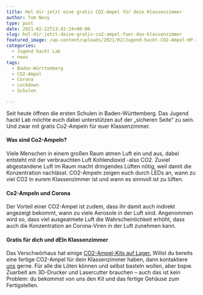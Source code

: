 ```yaml
---
title: Hol dir jetzt eine gratis CO2-Ampel für dein Klassenzimmer
author: Tom Novy
type: post
date: 2021-02-22T13:42:24+00:00
slug: hol-dir-jetzt-deine-gratis-co2-ampel-fuer-das-klassenzimmer
featured_image: /wp-content/uploads/2021/02/Jugend-hackt-CO2-Ampel-HP-1200x675.jpg
categories:
  - Jugend hackt Lab
  - news
tags:
  - Baden-Württemberg
  - CO2-Ampel
  - Corona
  - Lockdown
  - Schulen

---
```

Seit heute öffnen die ersten Schulen in Baden-Württemberg. Das Jugend hackt Lab möchte euch dabei unterstützen auf der &#8222;sicheren Seite&#8220; zu sein. Und zwar mit gratis Co2-Ampeln für euer Klassenzimmer.

#### Was sind Co2-Ampeln?

Viele Menschen in einem großen Raum atmen Luft ein und aus, dabei entsteht mit der verbrauchten Luft Kohlendioxid -also CO2. Zuviel abgestandene Luft im Raum macht dringendes Lüften nötig, weil damit die Konzentration nachlässt. CO2-Ampeln zeigen euch durch LEDs an, wann zu viel CO2 in eurem Klassenzimmer ist und wann es sinnvoll ist zu lüften.

#### Co2-Ampeln und Corona

Der Vorteil einer CO2-Ampel ist zudem, dass ihr damit auch indirekt angezeigt bekommt, wann zu viele Aerosole in der Luft sind. Angenommen wird so, dass viel ausgeatmete Luft die Wahrscheinlichkeit erhöht, dass auch die Konzentration an Corona-Viren in der Luft zunehmen kann.

#### Gratis für dich und dEIn Klassenzimmer

Das Verschwörhaus hat einige [CO2-Ampel-Kits auf Lager.][1] Willst du bereits eine fertige CO2-Ampel für dein Klassenzimmer haben, dann kontaktiere [uns][2] gerne. Für alle die Löten können und selbst basteln wollen, aber bspw. Zuarbeit am 3D-Drucker und Lasercutter brauchen &#8211; auch das ist kein Problem: du bekommst von uns den Kit und das fertige Gehäuse zum Fertigstellen.

&nbsp;

 [1]: /co2-ampeln-fuer-klassenzimmer-und-wie-du-uns-im-advent-dabei-unterstuetzen-kannst/
 [2]: mailto:tom@verschwoerhaus.de